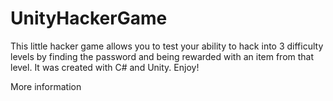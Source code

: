 # UnityHackerGame

This little hacker game allows you to test your ability to hack into 3 difficulty levels by finding the password and being rewarded with an item from that level. It was created with C# and Unity. Enjoy!

More information
